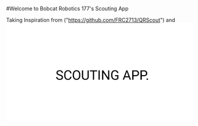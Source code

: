 
#Welcome to Bobcat Robotics 177's Scouting App

Taking Inspiration from ("https://github.com/FRC2713/QRScout") and 
![applogo](applogo.png)

